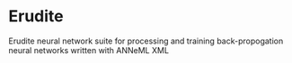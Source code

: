 Erudite
=======

Erudite neural network suite for processing and training back-propogation neural networks written with ANNeML XML
